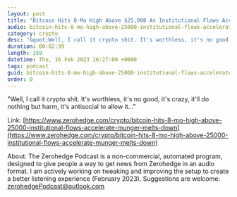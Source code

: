```yaml
---
layout: post
title: "Bitcoin Hits 8-Mo High Above $25,000 As Institutional Flows Accelerate, Munger Melts Down"
audio: bitcoin-hits-8-mo-high-above-25000-institutional-flows-accelerate-munger-melts-down-0
category: crypto
desc: "&quot;Well, I call it crypto shit. It's worthless, it's no good, it's crazy, it'll do nothing but harm, it's antisocial to allow it...&quot; "
duration: 00:02:39
length: 159
datetime: Thu, 16 Feb 2023 16:27:00 +0000
tags: podcast
guid: bitcoin-hits-8-mo-high-above-25000-institutional-flows-accelerate-munger-melts-down-0
order: 0
---
```

&quot;Well, I call it crypto shit. It's worthless, it's no good, it's crazy, it'll do nothing but harm, it's antisocial to allow it...&quot; 

Link: [https://www.zerohedge.com/crypto/bitcoin-hits-8-mo-high-above-25000-institutional-flows-accelerate-munger-melts-down](https://www.zerohedge.com/crypto/bitcoin-hits-8-mo-high-above-25000-institutional-flows-accelerate-munger-melts-down)

About: The Zerohedge Podcast is a non-commercial, automated program, designed to give people a way to get news from Zerohedge in an audio format.  I am actively working on tweaking and improving the setup to create a better listening experience (February 2023).  Suggestions are welcome: [zerohedgePodcast@outlook.com](mailto:zerohedgePodcast@outlook.com)
